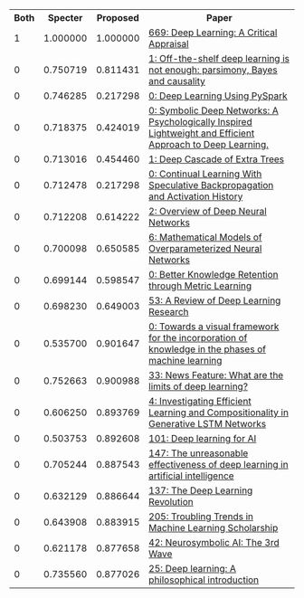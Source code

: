 <html><table><tr>
<th>Both</th>
<th>Specter</th>
<th>Proposed</th>
<th>Paper</th>
</tr>
<tr>
<td>1</td>
<td>1.000000</td>
<td>1.000000</td>
<td><a href="https://www.semanticscholar.org/paper/5e2bb96c47ccaa16a4e7192e8fadb3b3e1c3acdc">669: Deep Learning: A Critical Appraisal</a></td>
</tr>
<tr>
<td>0</td>
<td>0.750719</td>
<td>0.811431</td>
<td><a href="https://www.semanticscholar.org/paper/47cd36ad80708db15e6663b488e11f30e34bdfc3">1: Off-the-shelf deep learning is not enough: parsimony, Bayes and causality</a></td>
</tr>
<tr>
<td>0</td>
<td>0.746285</td>
<td>0.217298</td>
<td><a href="https://www.semanticscholar.org/paper/3d7575594438331e9a888858aebee219d895ded0">0: Deep Learning Using PySpark</a></td>
</tr>
<tr>
<td>0</td>
<td>0.718375</td>
<td>0.424019</td>
<td><a href="https://www.semanticscholar.org/paper/f5486ad8bbca47280acfe1f893e4bb92e7d3200e">0: Symbolic Deep Networks: A Psychologically Inspired Lightweight and Efficient Approach to Deep Learning.</a></td>
</tr>
<tr>
<td>0</td>
<td>0.713016</td>
<td>0.454460</td>
<td><a href="https://www.semanticscholar.org/paper/f0847bb8866a495bf34ad8ee2a4a6f18843da9e1">1: Deep Cascade of Extra Trees</a></td>
</tr>
<tr>
<td>0</td>
<td>0.712478</td>
<td>0.217298</td>
<td><a href="https://www.semanticscholar.org/paper/aca077bf283ee9fea95b991f9cbc19976a2fe5bf">0: Continual Learning With Speculative Backpropagation and Activation History</a></td>
</tr>
<tr>
<td>0</td>
<td>0.712208</td>
<td>0.614222</td>
<td><a href="https://www.semanticscholar.org/paper/bf7a0f1d48e95075ae87238eebc53f5a330b0d00">2: Overview of Deep Neural Networks</a></td>
</tr>
<tr>
<td>0</td>
<td>0.700098</td>
<td>0.650585</td>
<td><a href="https://www.semanticscholar.org/paper/1ddaf6b338bb088eb2ea6529ce3ca95a5e6b14f7">6: Mathematical Models of Overparameterized Neural Networks</a></td>
</tr>
<tr>
<td>0</td>
<td>0.699144</td>
<td>0.598547</td>
<td><a href="https://www.semanticscholar.org/paper/fd845c966cb102ae6ef21330182b747676087467">0: Better Knowledge Retention through Metric Learning</a></td>
</tr>
<tr>
<td>0</td>
<td>0.698230</td>
<td>0.649003</td>
<td><a href="https://www.semanticscholar.org/paper/40e77fc8fb2c2d07fc4488f6c479595cbd4ecbdf">53: A Review of Deep Learning Research</a></td>
</tr>
<tr>
<td>0</td>
<td>0.535700</td>
<td>0.901647</td>
<td><a href="https://www.semanticscholar.org/paper/b5fb6a9f0cf86f8679ba685bba3a9badf4ee852e">0: Towards a visual framework for the incorporation of knowledge in the phases of machine learning</a></td>
</tr>
<tr>
<td>0</td>
<td>0.752663</td>
<td>0.900988</td>
<td><a href="https://www.semanticscholar.org/paper/16e1c1a07df4afcc67339fbbef72d1a1392520aa">33: News Feature: What are the limits of deep learning?</a></td>
</tr>
<tr>
<td>0</td>
<td>0.606250</td>
<td>0.893769</td>
<td><a href="https://www.semanticscholar.org/paper/3e77a62591eee3fb27d618888c1a155ed31dd0c0">4: Investigating Efficient Learning and Compositionality in Generative LSTM Networks</a></td>
</tr>
<tr>
<td>0</td>
<td>0.503753</td>
<td>0.892608</td>
<td><a href="https://www.semanticscholar.org/paper/87d5b61f5b6fdb0a57fc66b5c5bb428c398eaa86">101: Deep learning for AI</a></td>
</tr>
<tr>
<td>0</td>
<td>0.705244</td>
<td>0.887543</td>
<td><a href="https://www.semanticscholar.org/paper/340712391e245e245a76cd74523c1d6443035b62">147: The unreasonable effectiveness of deep learning in artificial intelligence</a></td>
</tr>
<tr>
<td>0</td>
<td>0.632129</td>
<td>0.886644</td>
<td><a href="https://www.semanticscholar.org/paper/cf9118297d21ac23b5c12eb1991b90ebc1648d2a">137: The Deep Learning Revolution</a></td>
</tr>
<tr>
<td>0</td>
<td>0.643908</td>
<td>0.883915</td>
<td><a href="https://www.semanticscholar.org/paper/dab261b25ff8ccd2c9144a5cb3a46b39ac0ac4bd">205: Troubling Trends in Machine Learning Scholarship</a></td>
</tr>
<tr>
<td>0</td>
<td>0.621178</td>
<td>0.877658</td>
<td><a href="https://www.semanticscholar.org/paper/d5901f15a0214b50e6a0085337e49a9b966775a7">42: Neurosymbolic AI: The 3rd Wave</a></td>
</tr>
<tr>
<td>0</td>
<td>0.735560</td>
<td>0.877026</td>
<td><a href="https://www.semanticscholar.org/paper/cfd5a4120f2d06476c1df939393c5188b3f7eb05">25: Deep learning: A philosophical introduction</a></td>
</tr>
</table></html>
